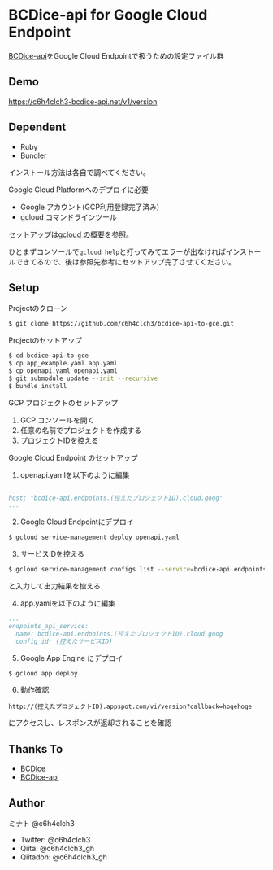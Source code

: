# BCDice-api for Google Cloud Endpoint
[BCDice-api](https://github.com/NKMR6194/bcdice-api)をGoogle Cloud Endpointで扱うための設定ファイル群

## Demo
https://c6h4clch3-bcdice-api.net/v1/version

## Dependent
- Ruby
- Bundler

インストール方法は各自で調べてください。

Google Cloud Platformへのデプロイに必要
- Google アカウント(GCP利用登録完了済み)
- gcloud コマンドラインツール

セットアップは[gcloud の概要](https://cloud.google.com/sdk/gcloud/)を参照。

ひとまずコンソールで`gcloud help`と打ってみてエラーが出なければインストールできてるので、後は参照先参考にセットアップ完了させてください。

## Setup
Projectのクローン
```sh
$ git clone https://github.com/c6h4clch3/bcdice-api-to-gce.git
```

Projectのセットアップ
```sh
$ cd bcdice-api-to-gce
$ cp app_example.yaml app.yaml
$ cp openapi.yaml openapi.yaml
$ git submodule update --init --recursive
$ bundle install
```

GCP プロジェクトのセットアップ
1. GCP コンソールを開く
1. 任意の名前でプロジェクトを作成する
1. プロジェクトIDを控える

Google Cloud Endpoint のセットアップ
1. openapi.yamlを以下のように編集

```yaml
...
host: "bcdice-api.endpoints.(控えたプロジェクトID).cloud.goog"
...
```

2. Google Cloud Endpointにデプロイ

```sh
$ gcloud service-management deploy openapi.yaml
```

3. サービスIDを控える

```sh
$ gcloud service-management configs list --service=bcdice-api.endpoints.(控えたプロジェクトID).cloud.goog
```

と入力して出力結果を控える

4. app.yamlを以下のように編集

```yaml
...
endpoints_api_service:
  name: bcdice-api.endpoints.(控えたプロジェクトID).cloud.goog
  config_id: (控えたサービスID)
```

5. Google App Engine にデプロイ
```sh
$ gcloud app deploy
```

6. 動作確認

```
http://(控えたプロジェクトID).appspot.com/vi/version?callback=hogehoge
```

にアクセスし、レスポンスが返却されることを確認

## Thanks To
- [BCDice](https://github.com/torgtaitai/BCDice)
- [BCDice-api](https://github.com/NKMR6194/bcdice-api)

## Author
ミナト @c6h4clch3

- Twitter: @c6h4clch3
- Qiita: @c6h4clch3_gh
- Qiitadon: @c6h4clch3_gh
